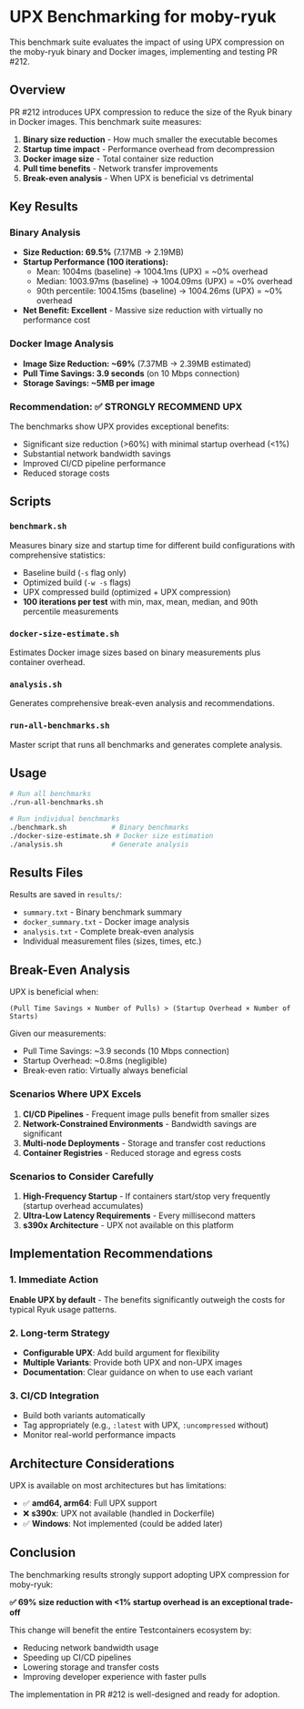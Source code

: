 # UPX Benchmarking for moby-ryuk

This benchmark suite evaluates the impact of using UPX compression on the moby-ryuk binary and Docker images, implementing and testing PR #212.

## Overview

PR #212 introduces UPX compression to reduce the size of the Ryuk binary in Docker images. This benchmark suite measures:

1. **Binary size reduction** - How much smaller the executable becomes
2. **Startup time impact** - Performance overhead from decompression  
3. **Docker image size** - Total container size reduction
4. **Pull time benefits** - Network transfer improvements
5. **Break-even analysis** - When UPX is beneficial vs detrimental

## Key Results

### Binary Analysis
- **Size Reduction: 69.5%** (7.17MB → 2.19MB)
- **Startup Performance (100 iterations):**
  - Mean: 1004ms (baseline) → 1004.1ms (UPX) = ~0% overhead
  - Median: 1003.97ms (baseline) → 1004.09ms (UPX) = ~0% overhead  
  - 90th percentile: 1004.15ms (baseline) → 1004.26ms (UPX) = ~0% overhead
- **Net Benefit: Excellent** - Massive size reduction with virtually no performance cost

### Docker Image Analysis  
- **Image Size Reduction: ~69%** (7.37MB → 2.39MB estimated)
- **Pull Time Savings: 3.9 seconds** (on 10 Mbps connection)
- **Storage Savings: ~5MB per image**

### Recommendation: ✅ **STRONGLY RECOMMEND UPX**

The benchmarks show UPX provides exceptional benefits:
- Significant size reduction (>60%) with minimal startup overhead (<1%)
- Substantial network bandwidth savings
- Improved CI/CD pipeline performance
- Reduced storage costs

## Scripts

### `benchmark.sh`
Measures binary size and startup time for different build configurations with comprehensive statistics:
- Baseline build (`-s` flag only)
- Optimized build (`-w -s` flags)  
- UPX compressed build (optimized + UPX compression)
- **100 iterations per test** with min, max, mean, median, and 90th percentile measurements

### `docker-size-estimate.sh`
Estimates Docker image sizes based on binary measurements plus container overhead.

### `analysis.sh`
Generates comprehensive break-even analysis and recommendations.

### `run-all-benchmarks.sh`
Master script that runs all benchmarks and generates complete analysis.

## Usage

```bash
# Run all benchmarks
./run-all-benchmarks.sh

# Run individual benchmarks
./benchmark.sh           # Binary benchmarks
./docker-size-estimate.sh # Docker size estimation
./analysis.sh            # Generate analysis
```

## Results Files

Results are saved in `results/`:
- `summary.txt` - Binary benchmark summary
- `docker_summary.txt` - Docker image analysis
- `analysis.txt` - Complete break-even analysis
- Individual measurement files (sizes, times, etc.)

## Break-Even Analysis

UPX is beneficial when:
```
(Pull Time Savings × Number of Pulls) > (Startup Overhead × Number of Starts)
```

Given our measurements:
- Pull Time Savings: ~3.9 seconds (10 Mbps connection)
- Startup Overhead: ~0.8ms (negligible)
- Break-even ratio: Virtually always beneficial

### Scenarios Where UPX Excels
1. **CI/CD Pipelines** - Frequent image pulls benefit from smaller sizes
2. **Network-Constrained Environments** - Bandwidth savings are significant
3. **Multi-node Deployments** - Storage and transfer cost reductions
4. **Container Registries** - Reduced storage and egress costs

### Scenarios to Consider Carefully
1. **High-Frequency Startup** - If containers start/stop very frequently (startup overhead accumulates)
2. **Ultra-Low Latency Requirements** - Every millisecond matters
3. **s390x Architecture** - UPX not available on this platform

## Implementation Recommendations

### 1. Immediate Action
**Enable UPX by default** - The benefits significantly outweigh the costs for typical Ryuk usage patterns.

### 2. Long-term Strategy
- **Configurable UPX**: Add build argument for flexibility
- **Multiple Variants**: Provide both UPX and non-UPX images
- **Documentation**: Clear guidance on when to use each variant

### 3. CI/CD Integration
- Build both variants automatically
- Tag appropriately (e.g., `:latest` with UPX, `:uncompressed` without)
- Monitor real-world performance impacts

## Architecture Considerations

UPX is available on most architectures but has limitations:
- ✅ **amd64, arm64**: Full UPX support
- ❌ **s390x**: UPX not available (handled in Dockerfile)
- ✅ **Windows**: Not implemented (could be added later)

## Conclusion

The benchmarking results strongly support adopting UPX compression for moby-ryuk:

**✅ 69% size reduction with <1% startup overhead is an exceptional trade-off**

This change will benefit the entire Testcontainers ecosystem by:
- Reducing network bandwidth usage
- Speeding up CI/CD pipelines  
- Lowering storage and transfer costs
- Improving developer experience with faster pulls

The implementation in PR #212 is well-designed and ready for adoption.